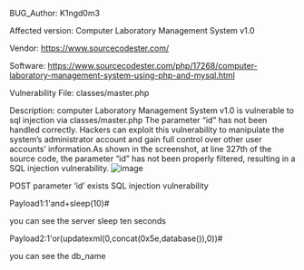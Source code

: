 BUG_Author: K1ngd0m3

Affected version: Computer Laboratory Management System v1.0

Vendor: https://www.sourcecodester.com/

Software: https://www.sourcecodester.com/php/17268/computer-laboratory-management-system-using-php-and-mysql.html

Vulnerability File: classes/master.php

Description: computer Laboratory Management System v1.0 is vulnerable to sql injection via classes/master.php The parameter “id” has not been handled correctly. Hackers can exploit this vulnerability to manipulate the system’s administrator account and gain full control over other user accounts’ information.As shown in the screenshot, at line 327th of the source code, the parameter “id” has not been properly filtered, resulting in a SQL injection vulnerability. 
![image](https://github.com/adminininin/blob/assets/136336674/38f91547-b3cf-41a9-8862-5e8d9676ef74)

POST parameter ‘id’ exists SQL injection vulnerability 

Payload1:1'and+sleep(10)# 

you can see the server sleep ten seconds

Payload2:1'or(updatexml(0,concat(0x5e,database()),0))# 

you can see the db_name
